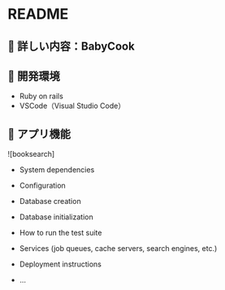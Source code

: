 # README

## :green_book: 詳しい内容：BabyCook

## :green_book: 開発環境

- Ruby on rails
- VSCode（Visual Studio Code）  

## :green_book: アプリ機能
![booksearch]

* System dependencies

* Configuration

* Database creation

* Database initialization

* How to run the test suite

* Services (job queues, cache servers, search engines, etc.)

* Deployment instructions

* ...
